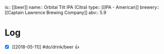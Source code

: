 is:: [[beer]]
name:: Orbital Tilt IPA (Citra)
type:: [[IPA - American]]
brewery:: [[Captain Lawrence Brewing Company]]
abv:: 5.9

# Log
- [x] [[2018-05-11]] #do/drink/beer 👍
